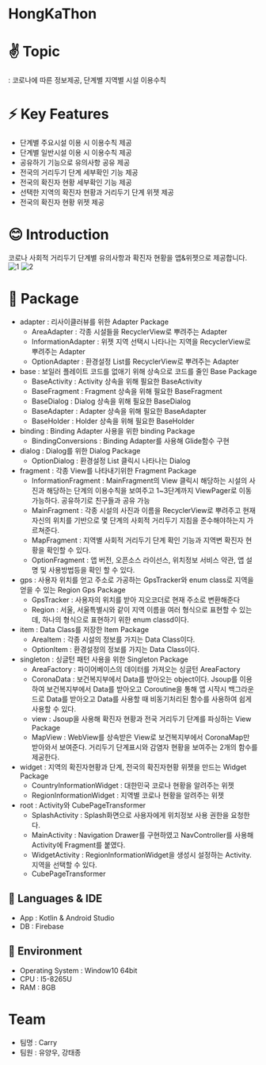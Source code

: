 # HongKaThon
# ✌ Topic 
: 코로나에 따른 정보제공, 단계별 지역별 시설 이용수칙
# ⚡ Key Features
- 단계별 주요시설 이용 시 이용수칙 제공
- 단계별 일반시설 이용 시 이용수칙 제공
- 공유하기 기능으로 유의사항 공유 제공
- 전국의 거리두기 단계 세부확인 기능 제공
- 전국의 확진자 현황 세부확인 기능 제공
- 선택한 지역의 확진자 현황과 거리두기 단계 위젯 제공
- 전국의 확진자 현황 위젯 제공
# 😊 Introduction
코로나 사회적 거리두기 단계별 유의사항과 확진자 현황을 앱&위젯으로 제공합니다.
![1](https://user-images.githubusercontent.com/59405161/105698338-16850600-5f49-11eb-9113-1e25cec6cc7f.png)
![2](https://user-images.githubusercontent.com/59405161/105698384-269ce580-5f49-11eb-8394-ae4d83361477.png)
# 👊 Package
- adapter : 리사이클러뷰를 위한 Adapter Package
  - AreaAdapter : 각종 시설들을 RecyclerView로 뿌려주는 Adapter
  - InformationAdapter : 위젯 지역 선택시 나타나는 지역을 RecyclerView로 뿌려주는 Adapter
  - OptionAdapter : 환경설정 List를 RecyclerView로 뿌려주는 Adapter
- base : 보일러 플레이트 코드를 없애기 위해 상속으로 코드를 줄인 Base Package
  - BaseActivity : Activity 상속을 위해 필요한 BaseActivity
  - BaseFragment : Fragment 상속을 위해 필요한 BaseFragment
  - BaseDialog : Dialog 상속을 위해 필요한 BaseDialog
  - BaseAdapter : Adapter 상속을 위해 필요한 BaseAdapter
  - BaseHolder : Holder 상속을 위해 필요한 BaseHolder
- binding : Binding Adapter 사용을 위한 binding Package
  - BindingConversions : Binding Adapter를 사용해 Glide함수 구현
- dialog : Dialog를 위한 Dialog Package
  - OptionDialog : 환경설정 List 클릭시 나타나는 Dialog
- fragment : 각종 View를 나타내기위한 Fragment Package
  - InformationFragment : MainFragment의 View 클릭시 해당하는 시설의 사진과 해당하는 단계의 이용수칙을 보여주고 1~3단계까지 ViewPager로 이동가능하다. 공유하기로 친구들과 공유 가능
  - MainFragment : 각종 시설의 사진과 이름을 RecyclerView로 뿌려주고 현재 자신의 위치를 기반으로 몇 단계의 사회적 거리두기 지침을 준수해야하는지 가르쳐준다.
  - MapFragment : 지역별 사회적 거리두기 단계 확인 기능과 지역변 확진자 현황을 확인할 수 있다.
  - OptionFragment : 앱 버전, 오픈소스 라이선스, 위치정보 서비스 약관, 앱 설명 및 사용방법등을 확인 할 수 있다.
- gps : 사용자 위치를 얻고 주소로 가공하는 GpsTracker와 enum class로 지역을 얻을 수 있는 Region Gps Package
  - GpsTracker :  사용자의 위치를 받아 지오코더로 현재 주소로 변환해준다
  - Region : 서울, 서울특별시와 같이 지역 이름을 여러 형식으로 표현할 수 있는데, 하나의 형식으로 표현하기 위한 enum classd이다.
- item : Data Class를 저장한 Item Package
  - AreaItem : 각종 시설의 정보를 가지는 Data Class이다.
  - OptionItem : 환경설정의 정보를 가지는 Data Class이다.
- singleton : 싱글턴 패턴 사용을 위한 Singleton Package
  - AreaFactory : 파이어베이스의 데이터를 가져오는 싱글턴 AreaFactory
  - CoronaData : 보건복지부에서 Data를 받아오는 object이다. Jsoup를 이용하여 보건복지부에서 Data를 받아오고 Coroutine을 통해 앱 시작시 백그라운드로 Data를 받아오고 Data를 사용할 때 비동기처리된 함수를 사용하여 쉽게 사용할 수 있다.
  - view : Jsoup을 사용해 확진자 현황과 전국 거리두기 단계를 파싱하는 View Package
  - MapView : WebView를 상속받은 View로 보건복지부에서 CoronaMap만 받아와서 보여준다. 거리두기 단계표시와 감염자 현황을 보여주는 2개의 함수를 제공한다.
- widget : 지역의 확진자현황과 단계, 전국의 확진자현황 위젯을 만드는 Widget Package
  - CountryInformationWidget : 대한민국 코로나 현황을 알려주는 위젯
  - RegionInformationWidget : 지역별 코로나 현황을 알려주는 위젯
- root : Activity와 CubePageTransformer
  - SplashActivity : Splash화면으로 사용자에게 위치정보 사용 권한을 요청한다.
  - MainActivity : Navigation Drawer를 구현하였고 NavController를 사용해 Activity에 Fragment를 붙였다.
  - WidgetActivity : RegionInformationWidget을 생성시 설정하는 Activity. 지역을 선택할 수 있다.
  - CubePageTransformer
## 🐔  Languages & IDE
- App : Kotlin & Android Studio
- DB : Firebase
## 🐖  Environment
-   Operating System : Window10 64bit
-   CPU : I5-8265U
-   RAM : 8GB
# Team 
- 팀명 : Carry
- 팀원 : 유양우, 강태종


